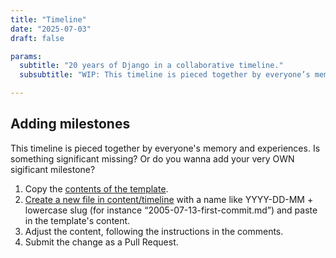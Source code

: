 ```yaml
---
title: "Timeline"
date: "2025-07-03"
draft: false

params:
  subtitle: "20 years of Django in a collaborative timeline."
  subsubtitle: "WIP: This timeline is pieced together by everyone’s memory and experiences. Is something significant missing? Or do you wanna add your very own milestone? See [instructions](#adding-milestones) for adding or editing entries."

---
```


## Adding milestones

This timeline is pieced together by everyone's memory and experiences.
Is something significant missing? Or do you wanna add your very OWN sigificant milestone?

1. Copy the [contents of the template](https://raw.githubusercontent.com/django/birthday20/refs/heads/main/content/timeline/00_template.md).
2. [Create a new file in content/timeline](https://github.com/django/birthday20/new/main/content/timeline) with a name like YYYY-DD-MM + lowercase slug (for instance “2005-07-13-first-commit.md”) and paste in the template's content.
3. Adjust the content, following the instructions in the comments.
4. Submit the change as a Pull Request.
